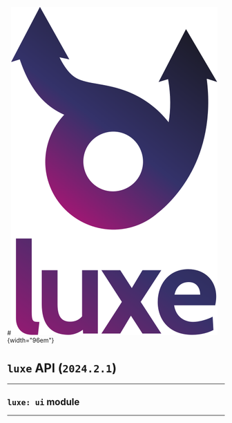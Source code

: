 #![](../../../images/luxe-dark.svg){width="96em"}

# `luxe` API (`2024.2.1`)  


---

## `luxe: ui` module


---

